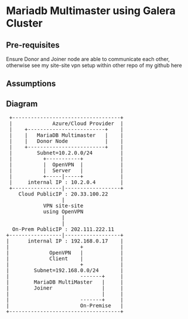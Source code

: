 # Mariadb Multimaster using Galera Cluster
## Pre-requisites
Ensure Donor and Joiner node are able to communicate each other, otherwise see my site-site vpn setup within other repo of my github here

## Assumptions
## Diagram 
<pre>
 +-----------------------------------+                                                      
 |             Azure/Cloud Provider  |                                                          
 |    +-------------------------+    |                                                          
 |    |   MariaDB Multimaster   |    |                                                          
 |    |   Donor Node            |    |                                                          
 |    +-------------------------+    |                                                          
 |        Subnet=10.2.0.0/24         |                                                          
 |          +-----------+            |                                                          
 |          |  OpenVPN  |            |                                                          
 |          |  Server   |            |                                                          
 |          +-----|-----+            |                                                          
 |     internal IP : 10.2.0.4        |                                                          
 +----------------|------------------+                                                          
    Cloud PublicIP : 20.33.100.22                                                               
                  |                                                                             
            VPN site-site                                                                       
            using OpenVPN                                                                       
                  |                                                                             
                  |                                                                             
  On-Prem PublicIP : 202.111.222.11                                                             
+-----------------|------------------+                                                          
|      internal IP : 192.168.0.17    |                                                          
|                       +            |                                                          
|             OpenVPN   |            |                                                          
|             Client    |            |                                                          
|                       +            |                                                          
|        Subnet=192.168.0.0/24       |                                                          
|                       -------+     |                                                          
|        MariaDB MultiMaster   |     |                                                          
|        Joiner                |     |                                                          
|                              |     |                                                          
|                       -------+     |                                                          
|                       On-Premise   |                                                          
+------------------------------------+                                                          
</pre>
